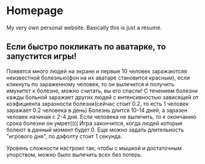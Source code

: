 # Homepage
My very own personal website. Basically this is just a résumé.

## Если быстро покликать по аватарке, то запустится игры!

Появятся много людей на экране и первые 10 человек заражаютсяя неизвестной болезнью(фон на их аватаре становится красным),
если кликнуть по зараженному человек, то он вылечится и получить имунитет к болезне, можно считать, вы его спасли!
С течением болезни кажды больной заражает других людей с интенсивностью зависящей от коэфициента заразности болезни(сейчас стоит 0.2, то есть 1 человек заражает 0.2 человека в день)
Болезнь длится 10-14 дней, а заразен человек начиная с 2-4 дня.
Если человека не вылечить, то к окончанию срока болезни он умрет((((
Игра закончится, когда людей которые болеют в данный момент будет 0.
Еще можно задать длительность "игрового дня", по дэфолту стоит 1 секунда.


Уровень сложности настроил так, чтобы с мышкой и достаточным упорством, можно было вылечить всех без потерь.
